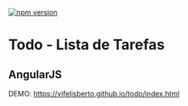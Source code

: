 [![npm version](https://badge.fury.io/js/%40angular%2Fcore.svg)](https://badge.fury.io/js/%40angular%2Fcore)

# Todo - Lista de Tarefas
## AngularJS

DEMO: https://vifelisberto.github.io/todo/index.html
